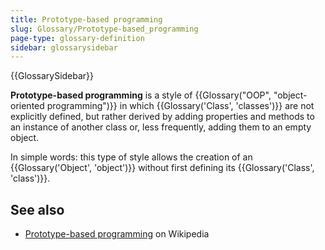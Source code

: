 ```yaml
---
title: Prototype-based programming
slug: Glossary/Prototype-based_programming
page-type: glossary-definition
sidebar: glossarysidebar
---
```


{{GlossarySidebar}}

**Prototype-based programming** is a style of {{Glossary("OOP", "object-oriented programming")}} in which {{Glossary('Class', 'classes')}} are not explicitly defined, but rather derived by adding properties and methods to an instance of another class or, less frequently, adding them to an empty object.

In simple words: this type of style allows the creation of an {{Glossary('Object', 'object')}} without first defining its {{Glossary('Class', 'class')}}.

## See also

- [Prototype-based programming](https://en.wikipedia.org/wiki/Prototype-based_programming) on Wikipedia
